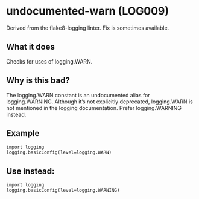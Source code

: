 # undocumented-warn (LOG009)
Derived from the flake8-logging linter.
Fix is sometimes available.
## What it does
Checks for uses of logging.WARN.
## Why is this bad?
The logging.WARN constant is an undocumented alias for logging.WARNING.
Although it’s not explicitly deprecated, logging.WARN is not mentioned
in the logging documentation. Prefer logging.WARNING instead.
## Example
```
import logging
logging.basicConfig(level=logging.WARN)
```
## Use instead:
```
import logging
logging.basicConfig(level=logging.WARNING)
```
